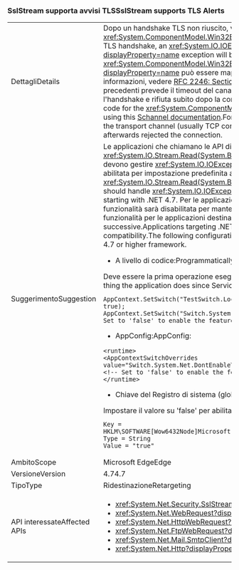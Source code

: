 ### <a name="sslstream-supports-tls-alerts"></a><span data-ttu-id="b7f16-101">SslStream supporta avvisi TLS</span><span class="sxs-lookup"><span data-stu-id="b7f16-101">SslStream supports TLS Alerts</span></span>

|   |   |
|---|---|
|<span data-ttu-id="b7f16-102">Dettagli</span><span class="sxs-lookup"><span data-stu-id="b7f16-102">Details</span></span>|<span data-ttu-id="b7f16-103">Dopo un handshake TLS non riuscito, verrà generata una <xref:System.IO.IOException?displayProperty=name> con eccezione <xref:System.ComponentModel.Win32Exception?displayProperty=name> interna dalla prima operazione di lettura/scrittura di I/O.</span><span class="sxs-lookup"><span data-stu-id="b7f16-103">After a failed TLS handshake, an <xref:System.IO.IOException?displayProperty=name> with an inner <xref:System.ComponentModel.Win32Exception?displayProperty=name> exception will be thrown by the first I/O Read/Write operation.</span></span> <span data-ttu-id="b7f16-104">Il codice <xref:System.ComponentModel.Win32Exception.NativeErrorCode?displayProperty=name> per <xref:System.ComponentModel.Win32Exception?displayProperty=name> può essere mappato all'avviso TLS dalla parte remota usando questa [documentazione di SChannel](https://msdn.microsoft.com/library/windows/desktop/dd721886%28v=vs.85%29.aspx). Per altre informazioni, vedere [RFC 2246: Section 7.2.2 Error alerts](https://tools.ietf.org/html/rfc2246#section-7.2.2) (RFC 2246: sezione 7.2.2 Avvisi di errore). Il comportamento in .NET 4.6.2 e versioni precedenti prevede il timeout del canale di trasporto (in genere una connessione TCP) durante la scrittura o lettura se l'altra parte non completa l'handshake e rifiuta subito dopo la connessione.</span><span class="sxs-lookup"><span data-stu-id="b7f16-104">The <xref:System.ComponentModel.Win32Exception.NativeErrorCode?displayProperty=name> code for the <xref:System.ComponentModel.Win32Exception?displayProperty=name> can be mapped to the TLS Alert from the remote party using this [Schannel documentation](https://msdn.microsoft.com/library/windows/desktop/dd721886%28v=vs.85%29.aspx).For more information, see [RFC 2246: Section 7.2.2 Error alerts](https://tools.ietf.org/html/rfc2246#section-7.2.2)The behavior in .NET 4.6.2 and below is that the transport channel (usually TCP connection) will timeout during either Write or Read if the other party failed the handshake and immediately afterwards rejected the connection.</span></span>|
|<span data-ttu-id="b7f16-105">Suggerimento</span><span class="sxs-lookup"><span data-stu-id="b7f16-105">Suggestion</span></span>|<span data-ttu-id="b7f16-106">Le applicazioni che chiamano le API di I/O di rete, come <xref:System.IO.Stream.Read(System.Byte[],System.Int32,System.Int32)>/<xref:System.IO.Stream.Write(System.Byte[],System.Int32,System.Int32)> devono gestire <xref:System.IO.IOException> o <xref:System.TimeoutException?displayProperty=name>. La funzionalità relativa agli avvisi TLS è abilitata per impostazione predefinita a partire da .NET 4.7.</span><span class="sxs-lookup"><span data-stu-id="b7f16-106">Applications calling network I/O APIs such as <xref:System.IO.Stream.Read(System.Byte[],System.Int32,System.Int32)>/<xref:System.IO.Stream.Write(System.Byte[],System.Int32,System.Int32)> should handle <xref:System.IO.IOException> or <xref:System.TimeoutException?displayProperty=name>.The TLS Alerts feature is enabled by default starting with .NET 4.7.</span></span> <span data-ttu-id="b7f16-107">Per le applicazioni destinate a .NET 4.0 - .NET 4.6.2 in esecuzione in un sistema con .NET 4.7 o versioni successive la funzionalità sarà disabilitata per mantenere la compatibilità. L'API di configurazione seguente è disponibile per abilitare o disabilitare la funzionalità per le applicazioni destinate a .NET 4.6 e versioni successive in esecuzione su .NET Framework 4.7 o versioni successive.</span><span class="sxs-lookup"><span data-stu-id="b7f16-107">Applications targeting .NET 4.0 - .NET 4.6.2 running on a .NET 4.7 or higher system will have the feature disabled to preserve compatibility.The following configuration API is available to enable or disable the feature for .NET 4.6 and above applications running on .NET 4.7 or higher framework.</span></span><ul><li><span data-ttu-id="b7f16-108">A livello di codice:</span><span class="sxs-lookup"><span data-stu-id="b7f16-108">Programmatically:</span></span></li></ul><span data-ttu-id="b7f16-109">Deve essere la prima operazione eseguita dall'applicazione perché ServicePointManager verrà inizializzato una sola volta:</span><span class="sxs-lookup"><span data-stu-id="b7f16-109">Must be the very first thing the application does since ServicePointManager will initialize only once:</span></span><pre><code class="language-C#">AppContext.SetSwitch(&quot;TestSwitch.LocalAppContext.DisableCaching&quot;, true);&#13;&#10;AppContext.SetSwitch(&quot;Switch.System.Net.DontEnableTlsAlerts&quot;, true); // Set to &#39;false&#39; to enable the feature in .NET 4.6 - 4.6.2.&#13;&#10;</code></pre><ul><li><span data-ttu-id="b7f16-110">AppConfig:</span><span class="sxs-lookup"><span data-stu-id="b7f16-110">AppConfig:</span></span></li></ul><pre><code class="language-XML">&lt;runtime&gt;&#13;&#10;&lt;AppContextSwitchOverrides value=&quot;Switch.System.Net.DontEnableTlsAlerts=true&quot;/&gt;&#13;&#10;&lt;!-- Set to &#39;false&#39; to enable the feature in .NET 4.6 - 4.6.2. --&gt;&#13;&#10;&lt;/runtime&gt;&#13;&#10;</code></pre><ul><li><span data-ttu-id="b7f16-111">Chiave del Registro di sistema (globale del computer):</span><span class="sxs-lookup"><span data-stu-id="b7f16-111">Registry key (machine global):</span></span></li></ul><span data-ttu-id="b7f16-112">Impostare il valore su 'false' per abilitare la funzionalità in .NET 4.6 - 4.6.2.</span><span class="sxs-lookup"><span data-stu-id="b7f16-112">Set the Value to 'false' to enable the feature in .NET 4.6 - 4.6.2.</span></span><pre><code>Key = HKLM\SOFTWARE\[Wow6432Node\]Microsoft\.NETFramework\AppContext\Switch.System.Net.DontEnableTlsAlerts&#13;&#10;Type = String&#13;&#10;Value = &quot;true&quot;&#13;&#10;</code></pre>|
|<span data-ttu-id="b7f16-113">Ambito</span><span class="sxs-lookup"><span data-stu-id="b7f16-113">Scope</span></span>|<span data-ttu-id="b7f16-114">Microsoft Edge</span><span class="sxs-lookup"><span data-stu-id="b7f16-114">Edge</span></span>|
|<span data-ttu-id="b7f16-115">Versione</span><span class="sxs-lookup"><span data-stu-id="b7f16-115">Version</span></span>|<span data-ttu-id="b7f16-116">4.7</span><span class="sxs-lookup"><span data-stu-id="b7f16-116">4.7</span></span>|
|<span data-ttu-id="b7f16-117">Tipo</span><span class="sxs-lookup"><span data-stu-id="b7f16-117">Type</span></span>|<span data-ttu-id="b7f16-118">Ridestinazione</span><span class="sxs-lookup"><span data-stu-id="b7f16-118">Retargeting</span></span>|
|<span data-ttu-id="b7f16-119">API interessate</span><span class="sxs-lookup"><span data-stu-id="b7f16-119">Affected APIs</span></span>|<ul><li><xref:System.Net.Security.SslStream?displayProperty=nameWithType></li><li><xref:System.Net.WebRequest?displayProperty=nameWithType></li><li><xref:System.Net.HttpWebRequest?displayProperty=nameWithType></li><li><xref:System.Net.FtpWebRequest?displayProperty=nameWithType></li><li><xref:System.Net.Mail.SmtpClient?displayProperty=nameWithType></li><li><xref:System.Net.Http?displayProperty=nameWithType></li></ul>|

